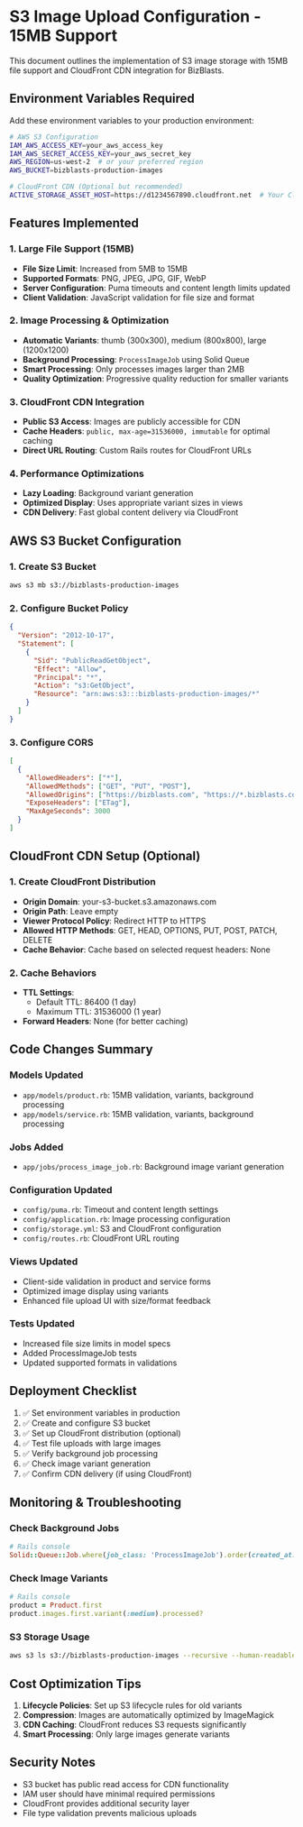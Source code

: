 # S3 Image Upload Configuration - 15MB Support

This document outlines the implementation of S3 image storage with 15MB file support and CloudFront CDN integration for BizBlasts.

## Environment Variables Required

Add these environment variables to your production environment:

```bash
# AWS S3 Configuration
IAM_AWS_ACCESS_KEY=your_aws_access_key
IAM_AWS_SECRET_ACCESS_KEY=your_aws_secret_key
AWS_REGION=us-west-2  # or your preferred region
AWS_BUCKET=bizblasts-production-images

# CloudFront CDN (Optional but recommended)
ACTIVE_STORAGE_ASSET_HOST=https://d1234567890.cloudfront.net  # Your CloudFront domain
```

## Features Implemented

### 1. Large File Support (15MB)
- **File Size Limit**: Increased from 5MB to 15MB
- **Supported Formats**: PNG, JPEG, JPG, GIF, WebP
- **Server Configuration**: Puma timeouts and content length limits updated
- **Client Validation**: JavaScript validation for file size and format

### 2. Image Processing & Optimization
- **Automatic Variants**: thumb (300x300), medium (800x800), large (1200x1200)
- **Background Processing**: `ProcessImageJob` using Solid Queue
- **Smart Processing**: Only processes images larger than 2MB
- **Quality Optimization**: Progressive quality reduction for smaller variants

### 3. CloudFront CDN Integration
- **Public S3 Access**: Images are publicly accessible for CDN
- **Cache Headers**: `public, max-age=31536000, immutable` for optimal caching
- **Direct URL Routing**: Custom Rails routes for CloudFront URLs

### 4. Performance Optimizations
- **Lazy Loading**: Background variant generation
- **Optimized Display**: Uses appropriate variant sizes in views
- **CDN Delivery**: Fast global content delivery via CloudFront

## AWS S3 Bucket Configuration

### 1. Create S3 Bucket
```bash
aws s3 mb s3://bizblasts-production-images
```

### 2. Configure Bucket Policy
```json
{
  "Version": "2012-10-17",
  "Statement": [
    {
      "Sid": "PublicReadGetObject",
      "Effect": "Allow",
      "Principal": "*",
      "Action": "s3:GetObject",
      "Resource": "arn:aws:s3:::bizblasts-production-images/*"
    }
  ]
}
```

### 3. Configure CORS
```json
[
  {
    "AllowedHeaders": ["*"],
    "AllowedMethods": ["GET", "PUT", "POST"],
    "AllowedOrigins": ["https://bizblasts.com", "https://*.bizblasts.com"],
    "ExposeHeaders": ["ETag"],
    "MaxAgeSeconds": 3000
  }
]
```

## CloudFront CDN Setup (Optional)

### 1. Create CloudFront Distribution
- **Origin Domain**: your-s3-bucket.s3.amazonaws.com
- **Origin Path**: Leave empty
- **Viewer Protocol Policy**: Redirect HTTP to HTTPS
- **Allowed HTTP Methods**: GET, HEAD, OPTIONS, PUT, POST, PATCH, DELETE
- **Cache Behavior**: Cache based on selected request headers: None

### 2. Cache Behaviors
- **TTL Settings**: 
  - Default TTL: 86400 (1 day)
  - Maximum TTL: 31536000 (1 year)
- **Forward Headers**: None (for better caching)

## Code Changes Summary

### Models Updated
- `app/models/product.rb`: 15MB validation, variants, background processing
- `app/models/service.rb`: 15MB validation, variants, background processing

### Jobs Added
- `app/jobs/process_image_job.rb`: Background image variant generation

### Configuration Updated
- `config/puma.rb`: Timeout and content length settings
- `config/application.rb`: Image processing configuration
- `config/storage.yml`: S3 and CloudFront configuration
- `config/routes.rb`: CloudFront URL routing

### Views Updated
- Client-side validation in product and service forms
- Optimized image display using variants
- Enhanced file upload UI with size/format feedback

### Tests Updated
- Increased file size limits in model specs
- Added ProcessImageJob tests
- Updated supported formats in validations

## Deployment Checklist

1. ✅ Set environment variables in production
2. ✅ Create and configure S3 bucket
3. ✅ Set up CloudFront distribution (optional)
4. ✅ Test file uploads with large images
5. ✅ Verify background job processing
6. ✅ Check image variant generation
7. ✅ Confirm CDN delivery (if using CloudFront)

## Monitoring & Troubleshooting

### Check Background Jobs
```ruby
# Rails console
Solid::Queue::Job.where(job_class: 'ProcessImageJob').order(created_at: :desc).limit(10)
```

### Check Image Variants
```ruby
# Rails console
product = Product.first
product.images.first.variant(:medium).processed?
```

### S3 Storage Usage
```bash
aws s3 ls s3://bizblasts-production-images --recursive --human-readable --summarize
```

## Cost Optimization Tips

1. **Lifecycle Policies**: Set up S3 lifecycle rules for old variants
2. **Compression**: Images are automatically optimized by ImageMagick
3. **CDN Caching**: CloudFront reduces S3 requests significantly
4. **Smart Processing**: Only large images generate variants

## Security Notes

- S3 bucket has public read access for CDN functionality
- IAM user should have minimal required permissions
- CloudFront provides additional security layer
- File type validation prevents malicious uploads 